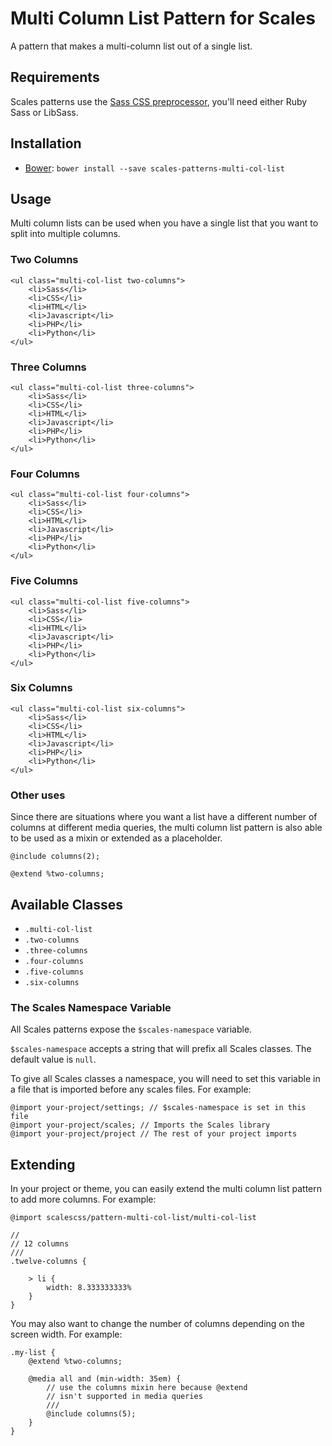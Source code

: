 # Multi Column List Pattern for Scales

A pattern that makes a multi-column list out of a single list.

## Requirements

Scales patterns use the [Sass CSS preprocessor](http://sass-lang.com/), you'll need either Ruby Sass or LibSass.

## Installation

* [Bower](http://bower.io/): `bower install --save scales-patterns-multi-col-list`

## Usage

Multi column lists can be used when you have a single list that you want to split into multiple columns.

### Two Columns

```
<ul class="multi-col-list two-columns">
    <li>Sass</li>
    <li>CSS</li>
    <li>HTML</li>
    <li>Javascript</li>
    <li>PHP</li>
    <li>Python</li>
</ul>
```

### Three Columns

```
<ul class="multi-col-list three-columns">
    <li>Sass</li>
    <li>CSS</li>
    <li>HTML</li>
    <li>Javascript</li>
    <li>PHP</li>
    <li>Python</li>
</ul>
```

### Four Columns

```
<ul class="multi-col-list four-columns">
    <li>Sass</li>
    <li>CSS</li>
    <li>HTML</li>
    <li>Javascript</li>
    <li>PHP</li>
    <li>Python</li>
</ul>
```

### Five Columns

```
<ul class="multi-col-list five-columns">
    <li>Sass</li>
    <li>CSS</li>
    <li>HTML</li>
    <li>Javascript</li>
    <li>PHP</li>
    <li>Python</li>
</ul>
```

### Six Columns

```
<ul class="multi-col-list six-columns">
    <li>Sass</li>
    <li>CSS</li>
    <li>HTML</li>
    <li>Javascript</li>
    <li>PHP</li>
    <li>Python</li>
</ul>
```



### Other uses

Since there are situations where you want a list have a different number of columns at different media queries, the multi column list pattern is also able to be used as a mixin or extended as a placeholder.

```
@include columns(2);

@extend %two-columns;
```

## Available Classes

* `.multi-col-list`
* `.two-columns`
* `.three-columns`
* `.four-columns`
* `.five-columns`
* `.six-columns`

### The Scales Namespace Variable

All Scales patterns expose the `$scales-namespace` variable.

`$scales-namespace` accepts a string that will prefix all Scales classes. The default value is `null`.

To give all Scales classes a namespace, you will need to set this variable in a file that is imported before any scales files. For example:

```
@import your-project/settings; // $scales-namespace is set in this file
@import your-project/scales; // Imports the Scales library
@import your-project/project // The rest of your project imports
```

## Extending

In your project or theme, you can easily extend the multi column list pattern to add more columns. For example:

```
@import scalescss/pattern-multi-col-list/multi-col-list

//
// 12 columns
///
.twelve-columns {

    > li {
        width: 8.333333333%
    }
}
```

You may also want to change the number of columns depending on the screen width. For example:

```
.my-list {
    @extend %two-columns;

    @media all and (min-width: 35em) {
        // use the columns mixin here because @extend
        // isn't supported in media queries
        ///
        @include columns(5);
    }
}
```

